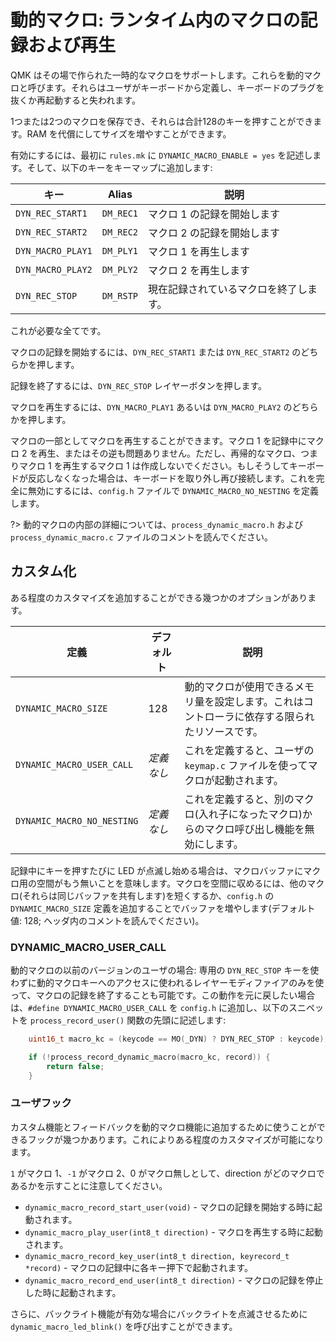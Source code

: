 # 動的マクロ: ランタイム内のマクロの記録および再生

<!---
  original document: 0.8.123:docs/feature_dynamic_macros.md
  git diff 0.8.123 HEAD -- docs/feature_dynamic_macros.md | cat
-->

QMK はその場で作られた一時的なマクロをサポートします。これらを動的マクロと呼びます。それらはユーザがキーボードから定義し、キーボードのプラグを抜くか再起動すると失われます。

1つまたは2つのマクロを保存でき、それらは合計128のキーを押すことができます。RAM を代償にしてサイズを増やすことができます。

有効にするには、最初に `rules.mk` に `DYNAMIC_MACRO_ENABLE = yes` を記述します。そして、以下のキーをキーマップに追加します:

| キー | Alias | 説明 |
|------------------|----------|---------------------------------------------------|
| `DYN_REC_START1` | `DM_REC1` | マクロ 1 の記録を開始します |
| `DYN_REC_START2` | `DM_REC2` | マクロ 2 の記録を開始します |
| `DYN_MACRO_PLAY1` | `DM_PLY1` | マクロ 1 を再生します |
| `DYN_MACRO_PLAY2` | `DM_PLY2` | マクロ 2 を再生します |
| `DYN_REC_STOP` | `DM_RSTP` | 現在記録されているマクロを終了します。 |

これが必要な全てです。

マクロの記録を開始するには、`DYN_REC_START1` または `DYN_REC_START2` のどちらかを押します。

記録を終了するには、`DYN_REC_STOP` レイヤーボタンを押します。

マクロを再生するには、`DYN_MACRO_PLAY1` あるいは `DYN_MACRO_PLAY2` のどちらかを押します。

マクロの一部としてマクロを再生することができます。マクロ 1 を記録中にマクロ 2 を再生、またはその逆も問題ありません。ただし、再帰的なマクロ、つまりマクロ 1 を再生するマクロ 1 は作成しないでください。もしそうしてキーボードが反応しなくなった場合は、キーボードを取り外し再び接続します。これを完全に無効にするには、`config.h` ファイルで `DYNAMIC_MACRO_NO_NESTING`  を定義します。

?> 動的マクロの内部の詳細については、`process_dynamic_macro.h` および `process_dynamic_macro.c` ファイルのコメントを読んでください。

## カスタム化

ある程度のカスタマイズを追加することができる幾つかのオプションがあります。

| 定義 | デフォルト | 説明 |
|----------------------------|----------------|-----------------------------------------------------------------------------------------------------------------|
| `DYNAMIC_MACRO_SIZE` | 128 | 動的マクロが使用できるメモリ量を設定します。これはコントローラに依存する限られたリソースです。 |
| `DYNAMIC_MACRO_USER_CALL` | *定義なし* | これを定義すると、ユーザの `keymap.c` ファイルを使ってマクロが起動されます。 |
| `DYNAMIC_MACRO_NO_NESTING` | *定義なし* | これを定義すると、別のマクロ(入れ子になったマクロ)からのマクロ呼び出し機能を無効にします。 |


記録中にキーを押すたびに LED が点滅し始める場合は、マクロバッファにマクロ用の空間がもう無いことを意味します。マクロを空間に収めるには、他のマクロ(それらは同じバッファを共有します)を短くするか、`config.h` の `DYNAMIC_MACRO_SIZE` 定義を追加することでバッファを増やします(デフォルト値: 128; ヘッダ内のコメントを読んでください)。


### DYNAMIC_MACRO_USER_CALL

動的マクロの以前のバージョンのユーザの場合: 専用の `DYN_REC_STOP` キーを使わずに動的マクロキーへのアクセスに使われるレイヤーモディファイアのみを使って、マクロの記録を終了することも可能です。この動作を元に戻したい場合は、`#define DYNAMIC_MACRO_USER_CALL` を `config.h` に追加し、以下のスニペットを `process_record_user()` 関数の先頭に記述します:

```c
	uint16_t macro_kc = (keycode == MO(_DYN) ? DYN_REC_STOP : keycode);

	if (!process_record_dynamic_macro(macro_kc, record)) {
		return false;
	}
```

### ユーザフック

カスタム機能とフィードバックを動的マクロ機能に追加するために使うことができるフックが幾つかあります。これによりある程度のカスタマイズが可能になります。

`1` がマクロ 1、`-1` がマクロ 2、0 がマクロ無しとして、direction がどのマクロであるかを示すことに注意してください。

* `dynamic_macro_record_start_user(void)` - マクロの記録を開始する時に起動されます。
* `dynamic_macro_play_user(int8_t direction)` - マクロを再生する時に起動されます。
* `dynamic_macro_record_key_user(int8_t direction, keyrecord_t *record)` - マクロの記録中に各キー押下で起動されます。
* `dynamic_macro_record_end_user(int8_t direction)` - マクロの記録を停止した時に起動されます。

さらに、バックライト機能が有効な場合にバックライトを点滅させるために `dynamic_macro_led_blink()` を呼び出すことができます。
